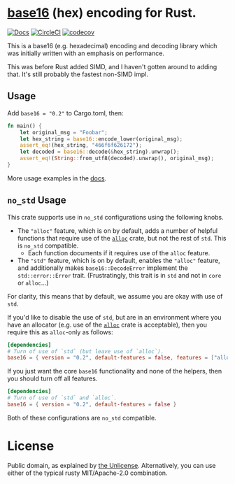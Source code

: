 # [base16](https://crates.io/crates/base16) (hex) encoding for Rust.

[![Docs](https://docs.rs/base16/badge.svg)](https://docs.rs/base16) [![CircleCI](https://circleci.com/gh/thomcc/rust-base16.svg?style=svg)](https://circleci.com/gh/thomcc/rust-base16) [![codecov](https://codecov.io/gh/thomcc/rust-base16/branch/master/graph/badge.svg)](https://codecov.io/gh/thomcc/rust-base16)

This is a base16 (e.g. hexadecimal) encoding and decoding library which was initially written with an emphasis on performance.

This was before Rust added SIMD, and I haven't gotten around to adding that. It's still probably the fastest non-SIMD impl.

## Usage

Add `base16 = "0.2"` to Cargo.toml, then:

```rust
fn main() {
    let original_msg = "Foobar";
    let hex_string = base16::encode_lower(original_msg);
    assert_eq!(hex_string, "466f6f626172");
    let decoded = base16::decode(&hex_string).unwrap();
    assert_eq!(String::from_utf8(decoded).unwrap(), original_msg);
}
```

More usage examples in the [docs](https://docs.rs/base16).

## `no_std` Usage

This crate supports use in `no_std` configurations using the following knobs.

- The `"alloc"` feature, which is on by default, adds a number of helpful functions
  that require use of the [`alloc`](https://doc.rust-lang.org/alloc/index.html) crate,
  but not the rest of `std`. This is `no_std` compatible.
    - Each function documents if it requires use of the `alloc` feature.
- The `"std"` feature, which is on by default, enables the `"alloc"` feature, and
  additionally makes `base16::DecodeError` implement the `std::error::Error` trait.
  (Frustratingly, this trait is in `std` and not in `core` or `alloc`...)

For clarity, this means that by default, we assume you are okay with use of `std`.

If you'd like to disable the use of `std`, but are in an environment where you have
an allocator (e.g. use of the [`alloc`](https://doc.rust-lang.org/alloc/index.html)
crate is acceptable), then you require this as `alloc`-only as follows:

```toml
[dependencies]
# Turn of use of `std` (but leave use of `alloc`).
base16 = { version = "0.2", default-features = false, features = ["alloc"] }
```

If you just want the core `base16` functionality and none of the helpers, then
you should turn off all features.

```toml
[dependencies]
# Turn of use of `std` and `alloc`.
base16 = { version = "0.2", default-features = false }
```

Both of these configurations are `no_std` compatible.

# License

Public domain, as explained by [the Unlicense](./UNLICENSE). Alternatively, you can use either of the typical rusty MIT/Apache-2.0 combination.
